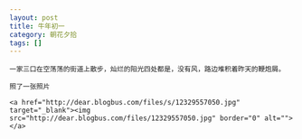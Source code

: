```yaml
---
layout: post
title: 牛年初一
category: 朝花夕拾
tags: []
---
```


	一家三口在空荡荡的街道上散步，灿烂的阳光四处都是，没有风，路边堆积着昨天的鞭炮屑。

	照了一张照片

	<a href="http://dear.blogbus.com/files/s/12329557050.jpg" target="_blank"><img src="http://dear.blogbus.com/files/12329557050.jpg" border="0" alt=""></a>

	